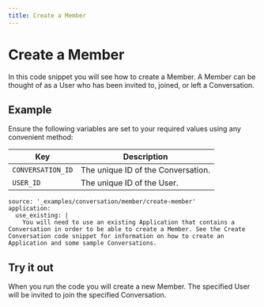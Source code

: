 ```yaml
---
title: Create a Member
---
```


# Create a Member

In this code snippet you will see how to create a Member. A Member can be thought of as a User who has been invited to, joined, or left a Conversation.

## Example

Ensure the following variables are set to your required values using any convenient method:

Key | Description
-- | --
`CONVERSATION_ID` | The unique ID of the Conversation.
`USER_ID` | The unique ID of the User.

```code_snippets
source: '_examples/conversation/member/create-member'
application:
  use_existing: |
    You will need to use an existing Application that contains a Conversation in order to be able to create a Member. See the Create Conversation code snippet for information on how to create an Application and some sample Conversations.
```

## Try it out

When you run the code you will create a new Member. The specified User will be invited to join the specified Conversation.
